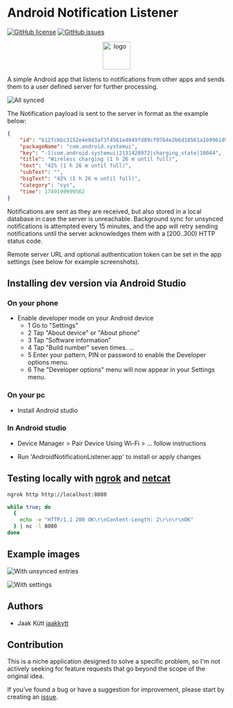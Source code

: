 # Android Notification Listener

[![GitHub license](https://img.shields.io/github/license/jaakkytt/android-notification-listener)](./LICENSE)
[![GitHub issues](https://img.shields.io/github/issues/jaakkytt/android-notification-listener)](https://github.com/jaakkytt/android-notification-listener/issues)

<p align="center">
  <img src="./app/src/main/ic_launcher-playstore.png" alt="logo" width="64" height="64">
</p>

A simple Android app that listens to notifications from other apps and sends them to a user defined server for further processing.

![All synced](./images/screen_ok.jpg)

The Notification payload is sent to the server in format as the example below:

```json
{
    "id": "b12fcbbc3152e4e8d3af3f4561e4049fd89cf0764e2b6d18561a1b9961d92be4",
    "packageName": "com.android.systemui",
    "key": "-1|com.android.systemui|2131428972|charging_state|10044",
    "title": "Wireless charging (1 h 26 m until full)",
    "text": "42% (1 h 26 m until full)",
    "subText": "",
    "bigText": "42% (1 h 26 m until full)",
    "category": "sys",
    "time": 1749199999562
}
```

Notifications are sent as they are received, but also stored in a local database in case the server is unreachable. 
Background sync for unsynced notifications is attempted every 15 minutes, and the app will retry sending notifications until the server acknowledges them with a [200..300) HTTP status code.

Remote server URL and optional authentication token can be set in the app settings (see below for example screenshots).

## Installing dev version via Android Studio

### On your phone

- Enable developer mode on your Android device
    - 1 Go to "Settings"
    - 2 Tap "About device" or "About phone"
    - 3 Tap “Software information”
    - 4 Tap "Build number" seven times. ...
    - 5 Enter your pattern, PIN or password to enable the Developer options menu.
    - 6 The "Developer options" menu will now appear in your Settings menu.

### On your pc

- Install Android studio

### In Android studio

- Device Manager > Pair Device Using Wi-Fi > ... follow instructions

- Run 'AndroidNotificationListener.app' to install or apply changes

## Testing locally with [ngrok](https://ngrok.com/) and [netcat](https://linux.die.net/man/1/nc)

```bash
ngrok http http://localhost:8080
```

```bash
while true; do
  {
    echo -e "HTTP/1.1 200 OK\r\nContent-Length: 2\r\n\r\nOK"
  } | nc -l 8080
done
```

## Example images

![With unsynced entries](./images/screen_nok.jpg)

![With settings](./images/screen_settings.jpg)

## Authors

- Jaak Kütt [jaakkytt](https://github.com/jaakkytt)

## Contribution

This is a niche application designed to solve a specific problem, so I'm not actively seeking for feature requests that go beyond the scope of the original idea.

If you’ve found a bug or have a suggestion for improvement, please start by creating an [issue](https://github.com/jaakkytt/android-notification-listener/issues).
